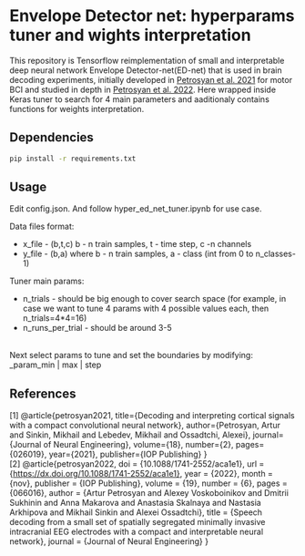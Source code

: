 # Envelope Detector net: hyperparams tuner and wights interpretation

This repository is Tensorflow reimplementation of small and interpretable deep neural network Envelope Detector-net(ED-net) that is used in brain decoding experiments, initially developed in [Petrosyan et al. 2021](#petrosyan2021) for motor BCI and studied in depth in [Petrosyan et al. 2022](#petrosyan2022).
Here wrapped inside Keras tuner to search for 4 main parameters and aaditionaly contains functions for weights interpretation. 



## Dependencies
```sh
pip install -r requirements.txt
```


## Usage 
Edit config.json. 
And follow hyper_ed_net_tuner.ipynb for use case.

Data files format:

- x_file -  (b,t,c)  b - n train samples, t - time step, с -n channels
- y_file - (b,a) where b - n train samples, a - class (int from 0 to n_classes-1)

Tuner main params: 
- n_trials - should be big enough to cover search space (for example, in case we want to tune 4 params with 4 possible values each, then  n_trials=4*4=16) 
- n_runs_per_trial - should be around 3-5
<br/>
Next select params to tune and set the boundaries by modifying:   _param_min | max | step 
 

## References
<a id="petrosyan2021">[1]
@article{petrosyan2021,
  title={Decoding and interpreting cortical signals with a compact convolutional neural network},
  author={Petrosyan, Artur and Sinkin, Mikhail and Lebedev, Mikhail and Ossadtchi, Alexei},
  journal={Journal of Neural Engineering},
  volume={18},
  number={2},
  pages={026019},
  year={2021},
  publisher={IOP Publishing}
}
 </a> 
 <br/>
<a id="petrosyan2022">[2]
@article{petrosyan2022,
doi = {10.1088/1741-2552/aca1e1},
url = {https://dx.doi.org/10.1088/1741-2552/aca1e1},
year = {2022},
month = {nov},
publisher = {IOP Publishing},
volume = {19},
number = {6},
pages = {066016},
author = {Artur Petrosyan and Alexey Voskoboinikov and Dmitrii Sukhinin and Anna Makarova and Anastasia Skalnaya and Nastasia Arkhipova and Mikhail Sinkin and Alexei Ossadtchi},
title = {Speech decoding from a small set of spatially segregated minimally invasive intracranial EEG electrodes with a compact and interpretable neural network},
journal = {Journal of Neural Engineering}
}
 </a> 
